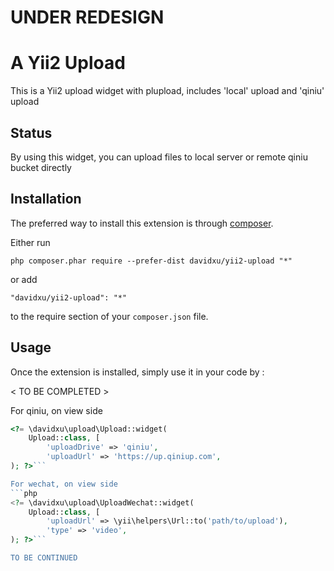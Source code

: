 UNDER REDESIGN
==========

A Yii2 Upload
=====================================
This is a Yii2 upload widget with plupload, includes 'local' upload and 'qiniu' upload

Status
------
By using this widget, you can upload files to local server or remote qiniu bucket directly

Installation
------------

The preferred way to install this extension is through [composer](http://getcomposer.org/download/).

Either run

```
php composer.phar require --prefer-dist davidxu/yii2-upload "*"
```

or add

```
"davidxu/yii2-upload": "*"
```

to the require section of your `composer.json` file.


Usage
-----

Once the extension is installed, simply use it in your code by  :

< TO BE COMPLETED >

For qiniu, on view side
```php
<?= \davidxu\upload\Upload::widget(
    Upload::class, [
        'uploadDrive' => 'qiniu',
        'uploadUrl' => 'https://up.qiniup.com',
); ?>```

For wechat, on view side
```php
<?= \davidxu\upload\UploadWechat::widget(
    Upload::class, [
        'uploadUrl' => \yii\helpers\Url::to('path/to/upload'),
        'type' => 'video',
); ?>```

TO BE CONTINUED
